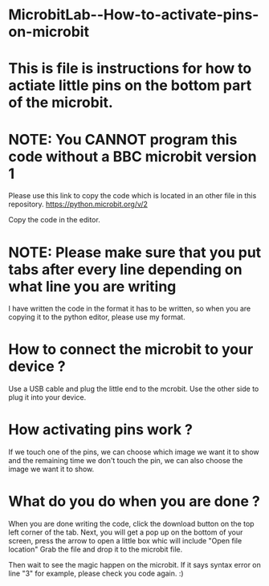 # MicrobitLab--How-to-activate-pins-on-microbit

# This is file is instructions for how to actiate little pins on the bottom part of the microbit. 

# NOTE: You CANNOT program this code without a BBC microbit version 1

Please use this link to copy the code which is located in an other file in this repository.
https://python.microbit.org/v/2

Copy the code in the editor.

# NOTE: Please make sure that you put tabs after every line depending on what line you are writing
I have written the code in the format it has to be written, so when you are copying it to the python editor, please use my format.

# How to connect the microbit to your device ?
Use a USB cable and plug the little end to the mcrobit. Use the other side to plug it into your device.

# How activating pins work ?
If we touch one of the pins, we can choose which image we want it to show and the remaining time we don't touch the pin, we can also choose the image we want it to show. 

# What do you do when you are done ?
When you are done writing the code, click the download button on the top left corner of the tab. Next, you will get a pop up on the bottom of your screen, press the arrow to open a little box whic will include "Open file location" Grab the file and drop it to the microbit file.

Then wait to see the magic happen on the microbit. If it says syntax error on line "3" for example, please check you code again. :)



